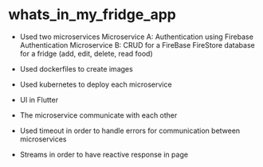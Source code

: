 # whats_in_my_fridge_app

* Used two microservices
Microservice A: Authentication using Firebase Authentication
Microservice B: CRUD for a FireBase FireStore database for a fridge (add, edit, delete, read food)

* Used dockerfiles to create images

* Used kubernetes to deploy each microservice

* UI in Flutter

* The microservice communicate with each other

* Used timeout in order to handle errors for communication between microservices

* Streams in order to have reactive response in page